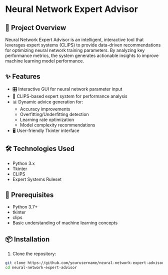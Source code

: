 # Neural Network Expert Advisor  

## 🧠 Project Overview  

Neural Network Expert Advisor is an intelligent, interactive tool that leverages expert systems (CLIPS) to provide data-driven recommendations for optimizing neural network training parameters. By analyzing key performance metrics, the system generates actionable insights to improve machine learning model performance.  

## ✨ Features  

- 🎛️ Interactive GUI for neural network parameter input  
- 🤖 CLIPS-based expert system for performance analysis  
- 📊 Dynamic advice generation for:  
  - Accuracy improvements  
  - Overfitting/Underfitting detection  
  - Learning rate optimization  
  - Model complexity recommendations  
- 🖥️ User-friendly Tkinter interface  

## 🛠️ Technologies Used  

- Python 3.x  
- Tkinter  
- CLIPS  
- Expert Systems Ruleset  

## 🚀 Prerequisites  

- Python 3.7+  
- tkinter  
- clips  
- Basic understanding of machine learning concepts  

## 📦 Installation  

1. Clone the repository:  
```bash  
git clone https://github.com/yourusername/neural-network-expert-advisor.git  
cd neural-network-expert-advisor
